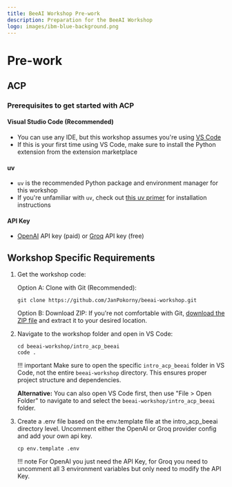 ```yaml
---
title: BeeAI Workshop Pre-work
description: Preparation for the BeeAI Workshop
logo: images/ibm-blue-background.png
---
```


# Pre-work

## ACP

### Prerequisites to get started with ACP

#### Visual Studio Code (Recommended)

- You can use any IDE, but this workshop assumes you're using [VS Code](https://code.visualstudio.com/Download)
- If this is your first time using VS Code, make sure to install the Python extension from the extension marketplace

#### uv

- `uv` is the recommended Python package and environment manager for this workshop
- If you're unfamiliar with `uv`, check out [this uv primer](https://agentcommunicationprotocol.dev/introduction/uv-primer) for installation instructions

#### API Key

- [OpenAI](https://platform.openai.com/api-keys) API key (paid) or [Groq](https://console.groq.com/keys) API key (free)

## Workshop Specific Requirements

1. Get the workshop code:

    Option A: Clone with Git (Recommended):

    ```shell
    git clone https://github.com/JanPokorny/beeai-workshop.git
    ```

    Option B: Download ZIP:
    If you're not comfortable with Git, [download the ZIP file](https://github.com/JanPokorny/beeai-workshop/archive/refs/heads/main.zip) and extract it to your desired location.

2. Navigate to the workshop folder and open in VS Code:

    ```shell
    cd beeai-workshop/intro_acp_beeai
    code .
    ```

    !!! important
        Make sure to open the specific `intro_acp_beeai` folder in VS Code, not the entire `beeai-workshop` directory. This ensures proper project structure and dependencies.

    **Alternative:** You can also open VS Code first, then use "File > Open Folder" to navigate to and select the `beeai-workshop/intro_acp_beeai` folder.

3. Create a .env file based on the env.template file at the intro_acp_beeai directory level. Uncomment either the OpenAI or Groq provider config and add your own api key.

    ```shell
    cp env.template .env
    ```

    !!! note
        For OpenAI you just need the API Key, for Groq you need to uncomment all 3 environment variables but only need to modify the API Key.

